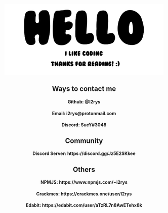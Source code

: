 <p align="center">
  <img src="https://github.com/I2rys/I2rys/blob/main/image.png?raw=true"></img>
</p>
<h2 align="center">Ways to contact me</h2>
<h4 align="center">Github: @I2rys</h4>
<h4 align="center">Email: i2rys@protonmail.com</h4>
<h4 align="center">Discord: SucY#3048</h4>
<h2 align="center">Community</h2>
<h4 align="center">Discord Server: https://discord.gg/Jz5E2SKkee</h4>
<h2 align="center">Others</h2>
<h4 align="center">NPMJS: https://www.npmjs.com/~i2rys</h4>
<h4 align="center">Crackmes: https://crackmes.one/user/I2rys</h4>
<h4 align="center">Edabit: https://edabit.com/user/aTzRL7n8AwETehx8k</h4>
